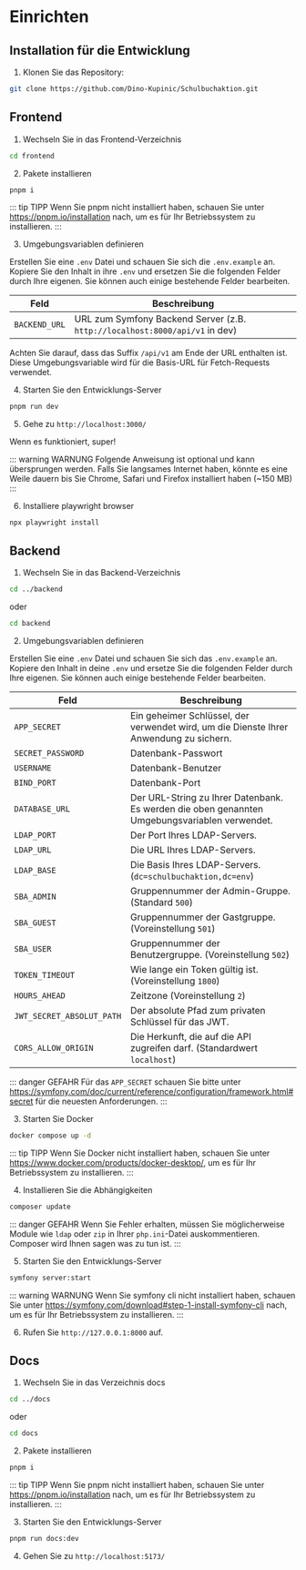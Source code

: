 # Einrichten

## Installation für die Entwicklung

1. Klonen Sie das Repository:

```bash
git clone https://github.com/Dino-Kupinic/Schulbuchaktion.git
```

## Frontend

1. Wechseln Sie in das Frontend-Verzeichnis

```bash
cd frontend
```

2. Pakete installieren

```bash
pnpm i
```

::: tip TIPP
Wenn Sie pnpm nicht installiert haben, schauen Sie unter https://pnpm.io/installation nach, um es für Ihr Betriebssystem
zu installieren.
:::

3. Umgebungsvariablen definieren

Erstellen Sie eine `.env` Datei und schauen Sie sich die `.env.example` an. Kopiere Sie den Inhalt in ihre `.env` und
ersetzen Sie die folgenden Felder durch Ihre eigenen. Sie können auch einige bestehende Felder bearbeiten.

| Feld          | Beschreibung                                                                |
|---------------|-----------------------------------------------------------------------------|
| `BACKEND_URL` | URL zum Symfony Backend Server (z.B. `http://localhost:8000/api/v1` in dev) |

Achten Sie darauf, dass das Suffix `/api/v1` am Ende der URL enthalten ist. Diese Umgebungsvariable wird für die
Basis-URL für Fetch-Requests verwendet.

4. Starten Sie den Entwicklungs-Server

```bash
pnpm run dev
```

5. Gehe zu `http://localhost:3000/`

Wenn es funktioniert, super!

::: warning WARNUNG
Folgende Anweisung ist optional und kann übersprungen werden. Falls Sie langsames Internet haben, könnte es eine
Weile dauern bis Sie Chrome, Safari und Firefox installiert haben (~150 MB)
:::

6. Installiere playwright browser

```
npx playwright install
```

## Backend

1. Wechseln Sie in das Backend-Verzeichnis

```bash
cd ../backend
```

oder

```bash
cd backend
```

2. Umgebungsvariablen definieren

Erstellen Sie eine `.env` Datei und schauen Sie sich das `.env.example` an. Kopiere den Inhalt in deine `.env` und
ersetze
Sie die folgenden Felder durch Ihre eigenen. Sie können auch einige bestehende Felder bearbeiten.

| Feld                      | Beschreibung                                                                                  |
|---------------------------|-----------------------------------------------------------------------------------------------|
| `APP_SECRET`              | Ein geheimer Schlüssel, der verwendet wird, um die Dienste Ihrer Anwendung zu sichern.        |
| `SECRET_PASSWORD`         | Datenbank-Passwort                                                                            |
| `USERNAME`                | Datenbank-Benutzer                                                                            |
| `BIND_PORT`               | Datenbank-Port                                                                                |
| `DATABASE_URL`            | Der URL-String zu Ihrer Datenbank. Es werden die oben genannten Umgebungsvariablen verwendet. |
| `LDAP_PORT`               | Der Port Ihres LDAP-Servers.                                                                  |
| `LDAP_URL`                | Die URL Ihres LDAP-Servers.                                                                   |
| `LDAP_BASE`               | Die Basis Ihres LDAP-Servers. (`dc=schulbuchaktion,dc=env`)                                   |
| `SBA_ADMIN`               | Gruppennummer der Admin-Gruppe. (Standard `500`)                                              |
| `SBA_GUEST`               | Gruppennummer der Gastgruppe. (Voreinstellung `501`)                                          |
| `SBA_USER`                | Gruppennummer der Benutzergruppe. (Voreinstellung `502`)                                      |
| `TOKEN_TIMEOUT`           | Wie lange ein Token gültig ist. (Voreinstellung `1800`)                                       |
| `HOURS_AHEAD`             | Zeitzone (Voreinstellung `2`)                                                                 |
| `JWT_SECRET_ABSOLUT_PATH` | Der absolute Pfad zum privaten Schlüssel für das JWT.                                         |
| `CORS_ALLOW_ORIGIN`       | Die Herkunft, die auf die API zugreifen darf. (Standardwert `localhost`)                      |

::: danger GEFAHR
Für das `APP_SECRET` schauen Sie bitte
unter https://symfony.com/doc/current/reference/configuration/framework.html#secret für die
neuesten Anforderungen.
:::

3. Starten Sie Docker

```bash
docker compose up -d
```

::: tip TIPP
Wenn Sie Docker nicht installiert haben, schauen Sie unter https://www.docker.com/products/docker-desktop/, um es für
Ihr Betriebssystem zu installieren.
:::

4. Installieren Sie die Abhängigkeiten

```bash
composer update
```

::: danger GEFAHR
Wenn Sie Fehler erhalten, müssen Sie möglicherweise Module wie `ldap` oder `zip` in Ihrer `php.ini`-Datei
auskommentieren. Composer wird Ihnen sagen was zu tun ist.
:::

5. Starten Sie den Entwicklungs-Server

```bash
symfony server:start
```

::: warning WARNUNG
Wenn Sie symfony cli nicht installiert haben, schauen Sie unter https://symfony.com/download#step-1-install-symfony-cli
nach, um es
für Ihr Betriebssystem zu installieren.
:::

6. Rufen Sie `http://127.0.0.1:8000` auf.

## Docs

1. Wechseln Sie in das Verzeichnis docs

```bash
cd ../docs
```

oder

```bash
cd docs
```

2. Pakete installieren

```bash
pnpm i
```

::: tip TIPP
Wenn Sie pnpm nicht installiert haben, schauen Sie unter https://pnpm.io/installation nach, um es für Ihr Betriebssystem
zu installieren.
:::

3. Starten Sie den Entwicklungs-Server

```bash
pnpm run docs:dev
```

4. Gehen Sie zu `http://localhost:5173/`

